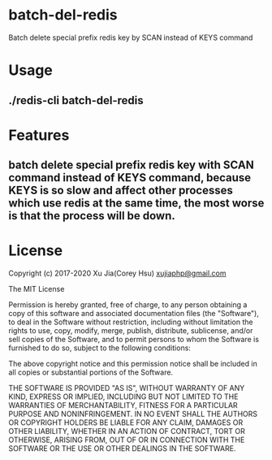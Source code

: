 # batch-del-redis
Batch delete special prefix redis key by SCAN instead of KEYS command

# Usage

## ./redis-cli batch-del-redis <pattern>

# Features

## batch delete special prefix redis key with SCAN command instead of KEYS command, because KEYS is so slow and affect other processes which use redis at the same time, the most worse is that the process will be down.

# License

Copyright (c) 2017-2020 Xu Jia(Corey Hsu) <xujiaphp@gmail.com>

The MIT License

Permission is hereby granted, free of charge, to any person obtaining
a copy of this software and associated documentation files (the
"Software"), to deal in the Software without restriction, including
without limitation the rights to use, copy, modify, merge, publish,
distribute, sublicense, and/or sell copies of the Software, and to
permit persons to whom the Software is furnished to do so, subject to
the following conditions:

The above copyright notice and this permission notice shall be
included in all copies or substantial portions of the Software.

THE SOFTWARE IS PROVIDED "AS IS", WITHOUT WARRANTY OF ANY KIND,
EXPRESS OR IMPLIED, INCLUDING BUT NOT LIMITED TO THE WARRANTIES OF
MERCHANTABILITY, FITNESS FOR A PARTICULAR PURPOSE AND
NONINFRINGEMENT. IN NO EVENT SHALL THE AUTHORS OR COPYRIGHT HOLDERS BE
LIABLE FOR ANY CLAIM, DAMAGES OR OTHER LIABILITY, WHETHER IN AN ACTION
OF CONTRACT, TORT OR OTHERWISE, ARISING FROM, OUT OF OR IN CONNECTION
WITH THE SOFTWARE OR THE USE OR OTHER DEALINGS IN THE SOFTWARE.
